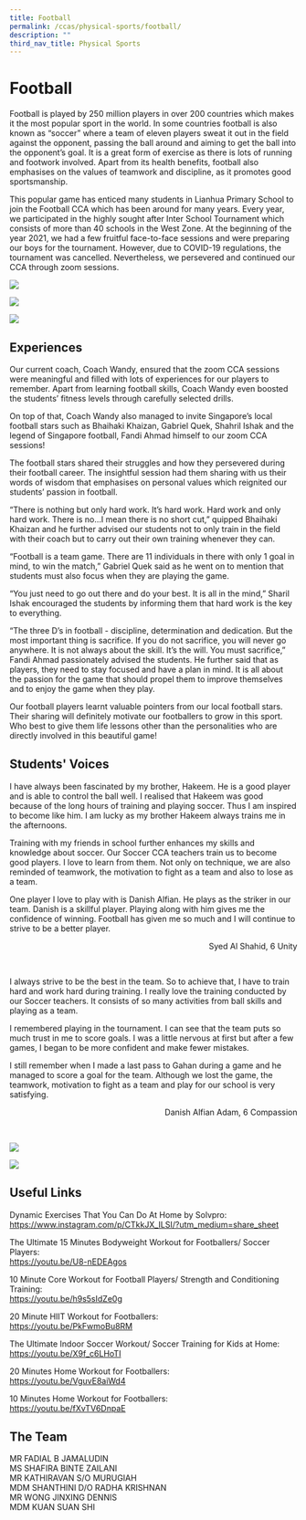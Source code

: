 ```yaml
---
title: Football
permalink: /ccas/physical-sports/football/
description: ""
third_nav_title: Physical Sports
---
```

# **Football**

Football is played by 250 million players in over 200 countries which makes it the most popular sport in the world. In some countries football is also known as “soccer” where a team of eleven players sweat it out in the field against the opponent, passing the ball around and aiming to get the ball into the opponent’s goal. It is a great form of exercise as there is lots of running and footwork involved. Apart from its health benefits, football also emphasises on the values of teamwork and discipline, as it promotes good sportsmanship.

This popular game has enticed many students in Lianhua Primary School to join the Football CCA which has been around for many years. Every year, we participated in the highly sought after Inter School Tournament which consists of more than 40 schools in the West Zone. At the beginning of the year 2021, we had a few fruitful face-to-face sessions and were preparing our boys for the tournament. However, due to COVID-19 regulations, the tournament was cancelled. Nevertheless, we persevered and continued our CCA through zoom sessions.

![](/images/CCAs/Football/Training%2001.jpg)

![](/images/CCAs/Football/Training%2003.jpg)

![](/images/CCAs/Football/Training%2002.jpg)

## **Experiences**

Our current coach, Coach Wandy, ensured that the zoom CCA sessions were meaningful and filled with lots of experiences for our players to remember. Apart from learning football skills, Coach Wandy even boosted the students’ fitness levels through carefully selected drills.

On top of that, Coach Wandy also managed to invite Singapore’s local football stars such as Bhaihaki Khaizan, Gabriel Quek, Shahril Ishak and the legend of Singapore football, Fandi Ahmad himself to our zoom CCA sessions!

The football stars shared their struggles and how they persevered during their football career. The insightful session had them sharing with us their words of wisdom that emphasises on personal values which reignited our students’ passion in football.

“There is nothing but only hard work. It’s hard work. Hard work and only hard work. There is no…I mean there is no short cut,” quipped Bhaihaki Khaizan and he further advised our students not to only train in the field with their coach but to carry out their own training whenever they can.

“Football is a team game. There are 11 individuals in there with only 1 goal in mind, to win the match,” Gabriel Quek said as he went on to mention that students must also focus when they are playing the game.

“You just need to go out there and do your best. It is all in the mind,” Sharil Ishak encouraged the students by informing them that hard work is the key to everything.

“The three D’s in football - discipline, determination and dedication. But the most important thing is sacrifice. If you do not sacrifice, you will never go anywhere. It is not always about the skill. It’s the will. You must sacrifice,” Fandi Ahmad passionately advised the students. He further said that as players, they need to stay focused and have a plan in mind. It is all about the passion for the game that should propel them to improve themselves and to enjoy the game when they play.

Our football players learnt valuable pointers from our local football stars. Their sharing will definitely motivate our footballers to grow in this sport. Who best to give them life lessons other than the personalities who are directly involved in this beautiful game!

## **Students' Voices**

I have always been fascinated by my brother, Hakeem. He is a good player and is able to control the ball well. I realised that Hakeem was good because of the long hours of training and playing soccer. Thus I am inspired to become like him. I am lucky as my brother Hakeem always trains me in the afternoons.

Training with my friends in school further enhances my skills and knowledge about soccer. Our Soccer CCA teachers train us to become good players. I love to learn from them. Not only on technique, we are also reminded of teamwork, the motivation to fight as a team and also to lose as a team.  

One player I love to play with is Danish Alfian. He plays as the striker in our team. Danish is a skillful player. Playing along with him gives me the confidence of winning. Football has given me so much and I will continue to strive to be a better player.

  <p style="text-align: right"> Syed Al Shahid, 6 Unity<br></p>
<br>

I always strive to be the best in the team. So to achieve that, I have to train hard and work hard during training. I really love the training conducted by our Soccer teachers. It consists of so many activities from ball skills and playing as a team.

I remembered playing in the tournament. I can see that the team puts so much trust in me to score goals. I was a little nervous at first but after a few games, I began to be more confident and make fewer mistakes.

I still remember when I made a last pass to Gahan during a game and he managed to score a goal for the team. Although we lost the game, the teamwork, motivation to fight as a team and play for our school is very satisfying.


  <p style="text-align: right"> Danish Alfian Adam, 6 Compassion<br></p>
<br>

![](/images/CCAs/Football/Training%2006.jpg)

![](/images/CCAs/Football/Training%2008.jpg)

## **Useful Links**

Dynamic Exercises That You Can Do At Home by Solvpro:   
<a href="https://www.instagram.com/p/CTkkJX_ILSI/?utm_medium=share_sheet" target="_blank">https://www.instagram.com/p/CTkkJX_ILSI/?utm_medium=share_sheet</a>

The Ultimate 15 Minutes Bodyweight Workout for Footballers/ Soccer Players:    
<a href="https://youtu.be/U8-nEDEAgos" target="_blank">https://youtu.be/U8-nEDEAgos</a>


10 Minute Core Workout for Football Players/ Strength and Conditioning Training:    
<a href="https://youtu.be/h9s5sIdZe0g" target="_blank">https://youtu.be/h9s5sIdZe0g</a>

20 Minute HIIT Workout for Footballers:    
<a href="https://youtu.be/PkFwmoBu8RM" target="_blank">https://youtu.be/PkFwmoBu8RM</a>

The Ultimate Indoor Soccer Workout/ Soccer Training for Kids at Home:      
<a href="https://youtu.be/X9f_c6LHoTI" target="_blank">https://youtu.be/X9f_c6LHoTI</a>


20 Minutes Home Workout for Footballers:     
<a href="https://youtu.be/VguvE8aiWd4" target="_blank">https://youtu.be/VguvE8aiWd4</a>

10 Minutes Home Workout for Footballers:    
<a href="https://youtu.be/fXvTV6DnpaE" target="_blank">https://youtu.be/fXvTV6DnpaE</a>


## **The Team**

MR FADIAL B JAMALUDIN <br>
MS SHAFIRA BINTE ZAILANI<br>
MR KATHIRAVAN S/O MURUGIAH<br>
MDM SHANTHINI D/O RADHA KRISHNAN <br>
MR WONG JINXING DENNIS<br>
MDM KUAN SUAN SHI